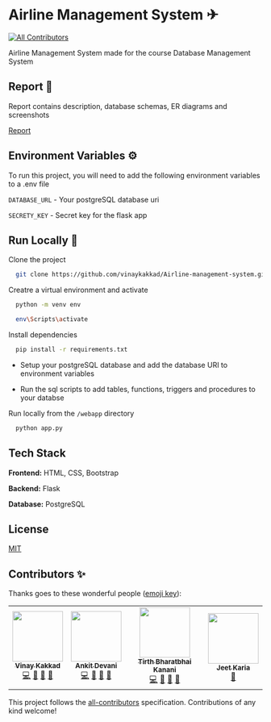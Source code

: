 # Airline Management System ✈

<!-- ALL-CONTRIBUTORS-BADGE:START - Do not remove or modify this section -->
[![All Contributors](https://img.shields.io/badge/all_contributors-4-orange.svg?style=flat-square)](#contributors-)
<!-- ALL-CONTRIBUTORS-BADGE:END -->

Airline Management System made for the course Database Management System

## Report 🧾

Report contains description, database schemas, ER diagrams and screenshots

[Report](https://drive.google.com/file/d/1jxFr9ybLeA09HHFTRGrl6VvEmVko_YtL/view)

  
## Environment Variables ⚙

To run this project, you will need to add the following environment variables to a .env file 

`DATABASE_URL` - Your postgreSQL database uri

`SECRETY_KEY` - Secret key for the flask app

  
## Run Locally 🚀


Clone the project

```bash
  git clone https://github.com/vinaykakkad/Airline-management-system.git
```

Creatre a virtual environment and activate

```bash
  python -m venv env

  env\Scripts\activate
```

Install dependencies

```bash
  pip install -r requirements.txt
```

- Setup your postgreSQL database and add the database URI to environment variables

- Run the sql scripts to add tables, functions, triggers and procedures to your databse 


Run locally from the ```/webapp``` directory

```bash
  python app.py
```

  
## Tech Stack

**Frontend:** HTML, CSS, Bootstrap

**Backend:** Flask

**Database:** PostgreSQL
  
## License

[MIT](https://github.com/vinaykakkad/Airline-management-system/blob/main/LICENSE)

## Contributors ✨

Thanks goes to these wonderful people ([emoji key](https://allcontributors.org/docs/en/emoji-key)):

<!-- ALL-CONTRIBUTORS-LIST:START - Do not remove or modify this section -->
<!-- prettier-ignore-start -->
<!-- markdownlint-disable -->
<table>
  <tr>
    <td align="center"><a href="https://github.com/vinaykakkad"><img src="https://avatars.githubusercontent.com/u/56934712?v=4?s=100" width="100px;" alt=""/><br /><sub><b>Vinay Kakkad</b></sub></a><br /><a href="https://github.com/vinaykakkad/Airline-management-system/commits?author=vinaykakkad" title="Code">💻</a> <a href="https://github.com/vinaykakkad/Airline-management-system/commits?author=vinaykakkad" title="Documentation">📖</a> <a href="#design-vinaykakkad" title="Design">🎨</a> <a href="#maintenance-vinaykakkad" title="Maintenance">🚧</a></td>
    <td align="center"><a href="https://github.com/ankitdevani17"><img src="https://avatars.githubusercontent.com/u/56442204?v=4?s=100" width="100px;" alt=""/><br /><sub><b>Ankit Devani</b></sub></a><br /><a href="https://github.com/vinaykakkad/Airline-management-system/commits?author=ankitdevani17" title="Code">💻</a> <a href="https://github.com/vinaykakkad/Airline-management-system/commits?author=ankitdevani17" title="Documentation">📖</a> <a href="#design-ankitdevani17" title="Design">🎨</a> <a href="#maintenance-ankitdevani17" title="Maintenance">🚧</a></td>
    <td align="center"><a href="https://github.com/tirth8205"><img src="https://avatars.githubusercontent.com/tirth8205?v=4?s=100" width="100px;" alt=""/><br /><sub><b>Tirth Bharatbhai Kanani</b></sub></a><br /><a href="https://github.com/vinaykakkad/Airline-management-system/commits?author=tirth8205" title="Code">💻</a> <a href="https://github.com/vinaykakkad/Airline-management-system/commits?author=tirth8205" title="Documentation">📖</a> <a href="#design-tirth8205" title="Design">🎨</a> <a href="#maintenance-tirth8205" title="Maintenance">🚧</a></td>
    <td align="center"><a href="https://www.linkedin.com/in/jeet-karia-628773170/"><img src="https://avatars.githubusercontent.com/u/50065408?v=4?s=100" width="100px;" alt=""/><br /><sub><b>Jeet Karia</b></sub></a><br /><a href="https://github.com/vinaykakkad/Airline-management-system/commits?author=JeetKaria06" title="Documentation">📖</a></td>
  </tr>
</table>

<!-- markdownlint-restore -->
<!-- prettier-ignore-end -->

<!-- ALL-CONTRIBUTORS-LIST:END -->

This project follows the [all-contributors](https://github.com/all-contributors/all-contributors) specification. Contributions of any kind welcome!









  
